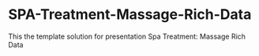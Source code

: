 SPA-Treatment-Massage-Rich-Data
===============================

This the template solution for presentation Spa Treatment: Massage Rich Data
